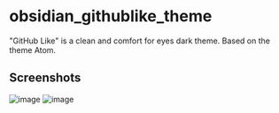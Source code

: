 # obsidian_githublike_theme
"GitHub Like" is a clean and comfort for eyes dark theme. Based on the theme Atom. 
## Screenshots
![image](https://user-images.githubusercontent.com/42143402/119211118-f01b4580-bab8-11eb-895a-63b998415601.png)
![image](https://user-images.githubusercontent.com/42143402/119211126-f4dff980-bab8-11eb-80cc-4a23dbeeb475.png)
